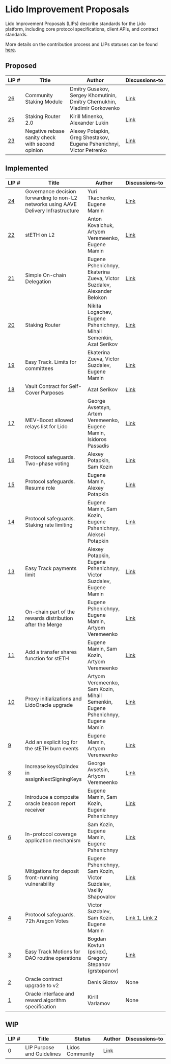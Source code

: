# Lido Improvement Proposals

Lido Improvement Proposals (LIPs) describe standards for the Lido platform, including core protocol specifications, client APIs, and contract standards.

More details on the contribution process and LIPs statuses can be found [here](https://github.com/lidofinance/lido-improvement-proposals).

## Proposed

| LIP&nbsp;# | Title | Author | Discussions&#8209;to |
|------------|-------|--------|----------------------|
| [26](https://github.com/lidofinance/lido-improvement-proposals/blob/develop/LIPS/lip-26.md) | Community Staking Module                                 | Dmitry Gusakov, Sergey Khomutinin, Dmitry Chernukhin, Vladimir Gorkovenko  | [Link](https://research.lido.fi/t/community-staking-module/5917)   |
| [25](https://github.com/lidofinance/lido-improvement-proposals/blob/develop/LIPS/lip-25.md) | Staking Router 2.0                                       | Kirill Minenko, Alexander Lukin                                            | [Link](https://research.lido.fi/t/lip-25-staking-router-v2-0/7773) |
| [23](https://github.com/lidofinance/lido-improvement-proposals/blob/develop/LIPS/lip-23.md) | Negative rebase sanity check with second opinion         | Alexey Potapkin, Greg Shestakov, Eugene Pshenichnyi, Victor Petrenko       | [Link](https://research.lido.fi/t/lip-23-negative-rebase-sanity-check-with-second-opinion/7543) |


## Implemented

| LIP&nbsp;# | Title | Author | Discussions&#8209;to |
|------------|-------|--------|----------------------|
| [24](https://github.com/lidofinance/lido-improvement-proposals/blob/develop/LIPS/lip-24.md) | Governance decision forwarding to non-L2 networks using AAVE Delivery Infrastructure | Yuri Tkachenko, Eugene Mamin   | [Link](https://research.lido.fi/t/network-expansion-workgroup-initiative-governance-decision-forwarding-to-non-l2-networks-lip-24/7446) |
| [22](https://github.com/lidofinance/lido-improvement-proposals/blob/develop/LIPS/lip-22.md) | stETH on L2                                               | Anton Kovalchuk, Artyom Veremeenko, Eugene Mamin                                 | [Link](https://research.lido.fi/t/lip-22-steth-on-l2/6855) |
| [21](https://github.com/lidofinance/lido-improvement-proposals/blob/develop/LIPS/lip-21.md) | Simple On-chain Delegation                                | Eugene Pshenichnyy, Ekaterina Zueva, Victor Suzdalev, Alexander Belokon          | [Link](https://research.lido.fi/t/lip-21-simple-on-chain-delegation/6840) |
| [20](https://github.com/lidofinance/lido-improvement-proposals/blob/develop/LIPS/lip-20.md) | Staking Router                                            | Nikita Logachev, Eugene Pshenichnyy, Mihail Semenkin, Azat Serikov               | [Link](https://research.lido.fi/t/lip-20-staking-router/) |
| [19](https://github.com/lidofinance/lido-improvement-proposals/blob/develop/LIPS/lip-19.md) | Easy Track. Limits for committees                         | Ekaterina Zueva, Victor Suzdalev, Eugene Mamin                                   | [Link](https://research.lido.fi/t/lip-19-easy-track-limits-for-committees/3237) |
| [18](https://github.com/lidofinance/lido-improvement-proposals/blob/develop/LIPS/lip-18.md) | Vault Contract for Self-Cover Purposes                    | Azat Serikov                                                                     | [Link](https://research.lido.fi/t/lip-18-vault-contract-for-potential-self-cover-purposes/2992) |
| [17](https://github.com/lidofinance/lido-improvement-proposals/blob/develop/LIPS/lip-17.md) | MEV-Boost allowed relays list for Lido                    | George Avsetsyn, Artem Veremeenko, Eugene Mamin, Isidoros Passadis               | [Link](https://research.lido.fi/t/lip-17-mev-boost-relays-allowed-list-for-lido/2885) |
| [16](https://github.com/lidofinance/lido-improvement-proposals/blob/develop/LIPS/lip-16.md) | Protocol safeguards. Two-phase voting                     | Alexey Potapkin, Sam Kozin                                                       | [Link](https://research.lido.fi/t/proposal-last-minute-vote-mitigation/2162/14) | 2
| [15](https://github.com/lidofinance/lido-improvement-proposals/blob/develop/LIPS/lip-15.md) | Protocol safeguards. Resume role                          | Eugene Mamin, Alexey Potapkin                                                    | [Link](https://research.lido.fi/t/announcement-merge-ready-protocol-service-pack/2184) |
| [14](https://github.com/lidofinance/lido-improvement-proposals/blob/develop/LIPS/lip-14.md) | Protocol safeguards. Staking rate limiting                | Eugene Mamin, Sam Kozin, Eugene Pshenichnyy, Aleksei Potapkin                    | [Link](https://research.lido.fi/t/announcement-merge-ready-protocol-service-pack/2184) |
| [13](https://github.com/lidofinance/lido-improvement-proposals/blob/develop/LIPS/lip-13.md) | Easy Track payments limit                                 | Alexey Potapkin, Eugene Pshenichnyy, Victor Suzdalev, Eugene Mamin               | [Link](https://research.lido.fi/t/lip-13-easy-track-payments-limit/1670) |
| [12](https://github.com/lidofinance/lido-improvement-proposals/blob/develop/LIPS/lip-12.md) | On-chain part of the rewards distribution after the Merge | Eugene Pshenichnyy, Eugene Mamin, Artyom Veremeenko                              | [Link](https://research.lido.fi/t/lip-12-on-chain-part-of-the-rewards-distribution-after-the-merge/1625) |
| [11](https://github.com/lidofinance/lido-improvement-proposals/blob/develop/LIPS/lip-11.md) | Add a transfer shares function for stETH                  | Eugene Mamin, Sam Kozin, Artyom Veremeenko                                       | [Link](https://research.lido.fi/t/lip-11-add-a-transfer-shares-function-for-steth/1622) |
| [10](https://github.com/lidofinance/lido-improvement-proposals/blob/develop/LIPS/lip-10.md) | Proxy initializations and LidoOracle upgrade              | Artyom Veremeenko, Sam Kozin, Mihail Semenkin, Eugene Pshenichnyy, Eugene Mamin  | [Link](https://research.lido.fi/t/lip-10-proxy-initializations-and-lidooracle-upgrade/1616) |
| [9](https://github.com/lidofinance/lido-improvement-proposals/blob/develop/LIPS/lip-9.md)  | Add an explicit log for the stETH burn events             | Eugene Mamin, Artyom Veremeenko                                                  | [Link](https://research.lido.fi/t/lip-9-add-an-explicit-log-for-the-steth-burn-events/1609) |
| [8](https://github.com/lidofinance/lido-improvement-proposals/blob/develop/LIPS/lip-8.md)  | Increase keysOpIndex in assignNextSigningKeys             | George Avsetsin, Artyom Veremeenko                                               | [Link](https://research.lido.fi/t/lip-8-increase-keysopindex-in-assignnextsigningkeys/1608) |
| [7](https://github.com/lidofinance/lido-improvement-proposals/blob/develop/LIPS/lip-7.md)  | Introduce a composite oracle beacon report receiver       | Eugene Mamin, Sam Kozin, Eugene Pshenichnyy                                      | [Link](https://research.lido.fi/t/lip-6-in-protocol-coverage-proposal/1468/10) |
| [6](https://github.com/lidofinance/lido-improvement-proposals/blob/develop/LIPS/lip-6.md)  | In-protocol coverage application mechanism                | Sam Kozin, Eugene Mamin, Eugene Pshenichnyy                                      | [Link](https://research.lido.fi/t/lip-6-in-protocol-coverage-proposal/1468) |
| [5](https://github.com/lidofinance/lido-improvement-proposals/blob/develop/LIPS/lip-5.md)  | Mitigations for deposit front-running vulnerability       | Eugene Pshenichnyy, Sam Kozin, Victor Suzdalev, Vasiliy Shapovalov               | [Link](https://research.lido.fi/t/mitigations-for-deposit-front-running-vulnerability/1239) |
| [4](https://github.com/lidofinance/lido-improvement-proposals/blob/develop/LIPS/lip-4.md)  | Protocol safeguards. 72h Aragon Votes                     | Victor Suzdalev, Sam Kozin, Eugene Mamin                                         | [Link 1](https://research.lido.fi/t/increase-the-dao-voting-duration/1048), [Link 2](https://research.lido.fi/t/increase-aragon-voting-duration-to-72-hours-operation-plan/1915) |
| [3](https://github.com/lidofinance/lido-improvement-proposals/blob/develop/LIPS/lip-3.md)  | Easy Track Motions for DAO routine operations             | Bogdan Kovtun (psirex), Gregory Stepanov (grstepanov)                            | [Link](https://research.lido.fi/t/lip-3-easy-track-motions-v2/794) |
| [2](https://github.com/lidofinance/lido-improvement-proposals/blob/develop/LIPS/lip-2.md)  | Oracle contract upgrade to v2                             | Denis Glotov                                                                     | None  |
| [1](https://github.com/lidofinance/lido-improvement-proposals/blob/develop/LIPS/lip-1.md)  | Oracle interface and reward algorithm specification       | Kirill Varlamov                                                                  | None  |


## WIP

| LIP&nbsp;# | Title | Status | Author | Discussions&#8209;to |
|------------|-------|--------|--------|----------------|
| [0](https://github.com/lidofinance/lido-improvement-proposals/blob/develop/LIPS/lip-0.md)  | LIP Purpose and Guidelines                                | Lidos Community                                                                  | [Link](https://research.lido.fi/t/lido-improvement-proposal-process/16) |
